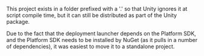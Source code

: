 This project exists in a folder prefixed with a '.' so that Unity ignores it at script compile time, but it can still be
distributed as part of the Unity package.

Due to the fact that the deployment launcher depends on the Platform SDK, and the Platform SDK needs
to be installed by NuGet (as it pulls in a number of dependencies), it was easiest to move it to
a standalone project.

